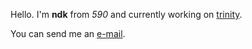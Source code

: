Hello. I'm **ndk** from *590* and currently working on [trinity](https://github.com/ndk590/trinity).

You can send me an [e-mail](mailto:4dtwlb85h@relay.firefox.com).
